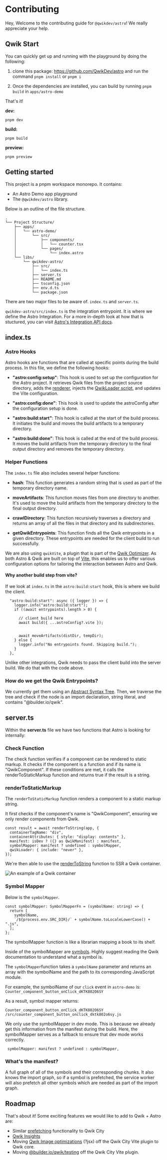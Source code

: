# Contributing

Hey, Welcome to the contributing guide for `@qwikdev/astro`! We really appreciate your help.

## Qwik Start

You can quickly get up and running with the playground by doing the following:

1. clone this package:
   https://github.com/QwikDev/astro
   and run the command `pnpm install` or `pnpm i`

2. Once the dependencies are installed, you can build by running `pnpm build` in `apps/astro-demo`

That's it!

**dev:**

```shell
pnpm dev
```

**build:**

```shell
pnpm build
```

**preview:**

```shell
pnpm preview
```

## Getting started

This project is a pnpm workspace monorepo. It contains:

- An Astro Demo app playground
- The `@qwikdev/astro` library.

Below is an outline of the file structure.

```tsx
.
└── Project Structure/
    ├── apps/
    │   └── astro-demo/
    │       └── src/
    │           ├── components/
    │           │   └── counter.tsx
    │           └── pages/
    │               └── index.astro
    └── libs/
        └── qwikdev-astro/
            ├── src/
            │   └── index.ts
            ├── server.ts
            ├── README.md
            ├── tsconfig.json
            ├── env.d.ts
            └── package.json
```

There are two major files to be aware of. `index.ts` and `server.ts`.

`qwikdev-astro/src/index.ts` is the integration entrypoint. It is where we define the Astro Integration. For a more in-depth look at how that is stuctured, you can visit [Astro's Integration API docs](https://docs.astro.build/en/reference/integrations-reference/).

## index.ts

### Astro Hooks

Astro hooks are functions that are called at specific points during the build process. In this file, we define the following hooks:

- **"astro:config:setup"**: This hook is used to set up the configuration for the Astro project. It retrieves Qwik files from the project source directory, adds the [renderer](https://docs.astro.build/en/reference/integrations-reference/#addrenderer-option), injects the [QwikLoader script](https://qwik.builder.io/docs/advanced/qwikloader/#qwikloader), and updates the Vite configuration.

- **"astro:config:done"**: This hook is used to update the astroConfig after the configuration setup is done.

- **"astro:build:start"**: This hook is called at the start of the build process. It initiates the build and moves the build artifacts to a temporary directory.

- **"astro:build:done"**: This hook is called at the end of the build process. It moves the build artifacts from the temporary directory to the final output directory and removes the temporary directory.

### Helper Functions

The `index.ts` file also includes several helper functions:

- **hash**: This function generates a random string that is used as part of the temporary directory name.

- **moveArtifacts**: This function moves files from one directory to another. It's used to move the build artifacts from the temporary directory to the final output directory.

- **crawlDirectory**: This function recursively traverses a directory and returns an array of all the files in that directory and its subdirectories.

- **getQwikEntrypoints**: This function finds all the Qwik entrypoints in a given directory. These entrypoints are needed for the client build to run successfully.

We are also using `qwikVite`, a plugin that is part of the [Qwik Optimizer](https://qwik.builder.io/docs/advanced/optimizer/#optimizer). As both Astro & Qwik are built on top of [Vite](https://vitejs.dev/), this enables us to offer various configuration options for tailoring the interaction between Astro and Qwik.

#### Why another build step from vite?

If we look at `index.ts` in the `astro:build:start` hook, this is where we build the client.

```tsx
  "astro:build:start": async ({ logger }) => {
    logger.info("astro:build:start");
    if ((await entrypoints).length > 0) {

      // client build here
      await build({ ...astroConfig?.vite });


      await moveArtifacts(distDir, tempDir);
    } else {
      logger.info("No entrypoints found. Skipping build.");
    }
  },
```

Unlike other integrations, Qwik needs to pass the client build into the server build. We do that with the code above.

### How do we get the Qwik Entrypoints?

We currently get them using an [Abstract Syntax Tree](https://levelup.gitconnected.com/understanding-abstract-syntax-trees-ast-in-software-development-e8c2b1957f0a). Then, we traverse the tree and check if the node is an import declaration, string literal, and contains "@builder.io/qwik".

## server.ts

Within the **server.ts** file we have two functions that Astro is looking for internally:

### Check Function

The check function verifies if a component can be rendered to static markup. It checks if the component is a function and if its name is "QwikComponent". If these conditions are met, it calls the renderToStaticMarkup function and returns true if the result is a string.

### renderToStaticMarkup

The `renderToStaticMarkup` function renders a component to a static markup string.

It first checks if the component's name is "QwikComponent", ensuring we only render components from Qwik.

```tsx
const result = await renderToString(app, {
  containerTagName: "div",
  containerAttributes: { style: "display: contents" },
  manifest: isDev ? ({} as QwikManifest) : manifest,
  symbolMapper: manifest ? undefined : symbolMapper,
  qwikLoader: { include: "never" },
});
```

We're then able to use the [renderToString](https://qwik.builder.io/docs/advanced/containers/#container-attributes) function to SSR a Qwik container.

![An example of a Qwik container](https://i.imgur.com/hJJtRHj.jpeg)

### Symbol Mapper

Below is the `symbolMapper`.

```tsx
const symbolMapper: SymbolMapperFn = (symbolName: string) => {
  return [
    symbolName,
    `/${process.env.SRC_DIR}/` + symbolName.toLocaleLowerCase() + ".js",
  ];
};
```

The symbolMapper function is like a librarian mapping a book to its shelf.

Inside of the symbolMapper are [symbols](https://qwik.builder.io/docs/guides/bundle/#symbols-vs-chunks). Highly suggest reading the Qwik documentation to understand what a symbol is.

The `symbolMapper`function takes a `symbolName` parameter and returns an array with the symbolName and the path to its corresponding JavaScript module.

For example, the symbolName of our `click` event in `astro-demo` is:
`Counter_component_button_onClick_dKTK802O6SY`

As a result, symbol mapper returns:

```
Counter_component_button_onClick_dKTK802O6SY /src/counter_component_button_onclick_dktk802o6sy.js
```

We only use the symbolMapper in dev mode. This is because we already get this information from the manifest during the build. Here, the symbolMapper serves as a fallback to ensure that dev mode works correctly.

```tsx
 symbolMapper: manifest ? undefined : symbolMapper,
```

### What's the manifest?

A full graph of all of the symbols and their corresponding chunks. It also knows the import graph, so if a symbol is prefetched, the service worker will also prefetch all other symbols which are needed as part of the import graph.

## Roadmap

That's about it! Some exciting features we would like to add to Qwik + Astro are:

- Similar [prefetching](https://qwik.builder.io/docs/advanced/speculative-module-fetching/#speculative-module-fetching) functionality to Qwik City
- [Qwik Insights](https://qwik.builder.io/docs/labs/insights/#-insights)
- Moving [Qwik Image optimizations](<https://github.com/BuilderIO/qwik/blob/85552d7f381e43e46fb1db79717c0a1e5b44b868/starters/apps/qwikcity-test/src/routes/(common)/index.tsx#L4>) (?jsx) off the Qwik City Vite plugin to Qwik core.
- Moving [@builder.io/qwik/testing](https://github.com/BuilderIO/qwik/blob/85552d7f381e43e46fb1db79717c0a1e5b44b868/packages/qwik/src/testing/README.md#L1) off the Qwik City Vite plugin.
